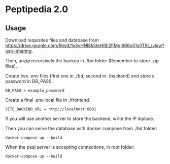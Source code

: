 # Peptipedia 2.0

## Usage

Download requisites files and database from https://drive.google.com/file/d/1x3yHNl8k5teHlBI2FMgl966o51s0T8i_/view?usp=sharing.

Then, unzip recursively the backup in ./bd folder (Remember to store .zip files).

Create two .env files (first one in ./bd, second in ./backend) and store a password in DB_PASS.

```
DB_PASS = example_password
```

Create a final .env.local file in ./frontend.

```
VITE_BACKEND_URL = http://localhost:8001
```

If you will use another server to store the backend, write the IP inplace. 

Then you can serve the database with docker compose from ./bd folder:

```
docker-compose up --build
```

When the psql server is accepting connections, in root folder:

```
docker-compose up --build
```
